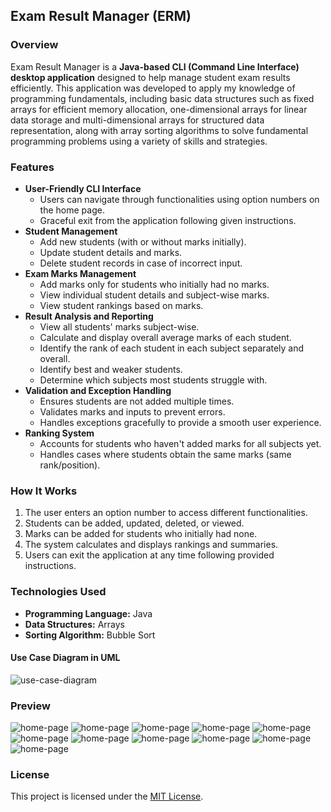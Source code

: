 ## Exam Result Manager (ERM)

### Overview
Exam Result Manager is a **Java-based CLI (Command Line Interface) desktop application** designed to help manage student exam results 
efficiently. This application was developed to apply my knowledge of programming fundamentals, including basic data structures such as 
fixed arrays for efficient memory allocation, one-dimensional arrays for linear data storage and multi-dimensional arrays for structured 
data representation, along with array sorting algorithms to solve fundamental programming problems using a variety of skills and strategies.

### Features
- **User-Friendly CLI Interface**
  - Users can navigate through functionalities using option numbers on the home page.
  - Graceful exit from the application following given instructions.
- **Student Management**
  - Add new students (with or without marks initially).
  - Update student details and marks.
  - Delete student records in case of incorrect input.
- **Exam Marks Management**
  - Add marks only for students who initially had no marks.
  - View individual student details and subject-wise marks.
  - View student rankings based on marks.
- **Result Analysis and Reporting**
  - View all students' marks subject-wise.
  - Calculate and display overall average marks of each student.
  - Identify the rank of each student in each subject separately and overall.
  - Identify best and weaker students.
  - Determine which subjects most students struggle with.
- **Validation and Exception Handling**
  - Ensures students are not added multiple times.
  - Validates marks and inputs to prevent errors.
  - Handles exceptions gracefully to provide a smooth user experience.
- **Ranking System**
  - Accounts for students who haven't added marks for all subjects yet.
  - Handles cases where students obtain the same marks (same rank/position).

### How It Works
1. The user enters an option number to access different functionalities.
2. Students can be added, updated, deleted, or viewed.
3. Marks can be added for students who initially had none.
4. The system calculates and displays rankings and summaries.
5. Users can exit the application at any time following provided instructions.

### Technologies Used
- **Programming Language:** Java
- **Data Structures:** Arrays
- **Sorting Algorithm:** Bubble Sort

#### Use Case Diagram in UML
![use-case-diagram](/assets/use-case-diagram.png)

### Preview

![home-page](/assets/home-page.gif)
![home-page](/assets/add-new-student.gif)
![home-page](/assets/add-new-student-with-marks.gif)
![home-page](/assets/add-marks.gif)
![home-page](/assets/update-student-details.gif)
![home-page](/assets/update-marks.gif)
![home-page](/assets/delete-student.gif)
![home-page](/assets/print-student-details.gif)
![home-page](/assets/print-student-ranks.gif)
![home-page](/assets/best-in-pf.gif)
![home-page](/assets/best-in-dbms.gif)


### License
This project is licensed under the [MIT License](/LICENSE).


